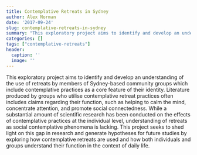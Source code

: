 ```yaml
---
title: Contemplative Retreats in Sydney
author: Alex Norman
date: '2017-09-24'
slug: contemplative-retreats-in-sydney
summary: "This exploratory project aims to identify and develop an understanding of the use of retreats by members of Sydney-based community groups which include contemplative practices as a core feature of their identity."
categories: []
tags: ["contemplative-retreats"]
header:
  caption: ''
  image: ''
---
```


This exploratory project aims to identify and develop an understanding of the use of retreats by members of Sydney-based community groups which include contemplative practices as a core feature of their identity. Literature produced by groups who utilise contemplative retreat practices often includes claims regarding their function, such as helping to calm the mind, concentrate attention, and promote social connectedness. While a substantial amount of scientific research has been conducted on the effects of contemplative practices at the individual level, understanding of retreats as social contemplative phenomena is lacking. This project seeks to shed light on this gap in research and generate hypotheses for future studies by exploring how contemplative retreats are used and how both individuals and groups understand their function in the context of daily life. 